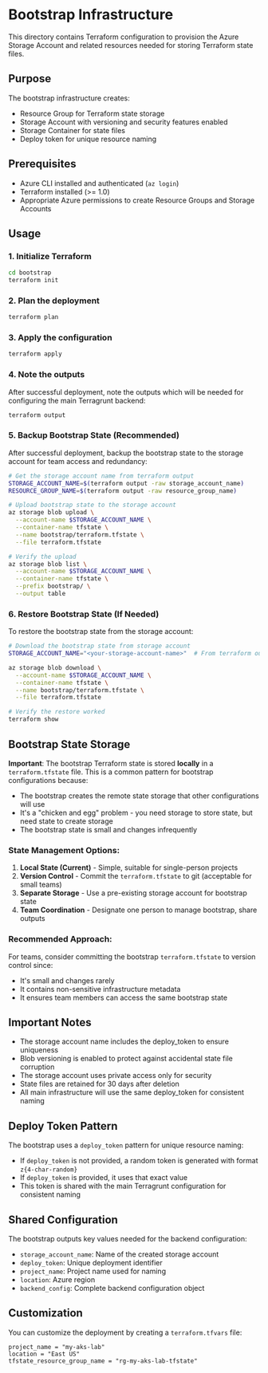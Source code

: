 # Bootstrap Infrastructure

This directory contains Terraform configuration to provision the Azure Storage Account and related resources needed for storing Terraform state files.

## Purpose

The bootstrap infrastructure creates:
- Resource Group for Terraform state storage
- Storage Account with versioning and security features enabled
- Storage Container for state files
- Deploy token for unique resource naming

## Prerequisites

- Azure CLI installed and authenticated (`az login`)
- Terraform installed (>= 1.0)
- Appropriate Azure permissions to create Resource Groups and Storage Accounts

## Usage

### 1. Initialize Terraform

```bash
cd bootstrap
terraform init
```

### 2. Plan the deployment

```bash
terraform plan
```

### 3. Apply the configuration

```bash
terraform apply
```

### 4. Note the outputs

After successful deployment, note the outputs which will be needed for configuring the main Terragrunt backend:

```bash
terraform output
```

### 5. Backup Bootstrap State (Recommended)

After successful deployment, backup the bootstrap state to the storage account for team access and redundancy:

```bash
# Get the storage account name from terraform output
STORAGE_ACCOUNT_NAME=$(terraform output -raw storage_account_name)
RESOURCE_GROUP_NAME=$(terraform output -raw resource_group_name)

# Upload bootstrap state to the storage account
az storage blob upload \
  --account-name $STORAGE_ACCOUNT_NAME \
  --container-name tfstate \
  --name bootstrap/terraform.tfstate \
  --file terraform.tfstate

# Verify the upload
az storage blob list \
  --account-name $STORAGE_ACCOUNT_NAME \
  --container-name tfstate \
  --prefix bootstrap/ \
  --output table
```

### 6. Restore Bootstrap State (If Needed)

To restore the bootstrap state from the storage account:

```bash
# Download the bootstrap state from storage account
STORAGE_ACCOUNT_NAME="<your-storage-account-name>"  # From terraform output or team member

az storage blob download \
  --account-name $STORAGE_ACCOUNT_NAME \
  --container-name tfstate \
  --name bootstrap/terraform.tfstate \
  --file terraform.tfstate

# Verify the restore worked
terraform show
```

## Bootstrap State Storage

**Important**: The bootstrap Terraform state is stored **locally** in a `terraform.tfstate` file. This is a common pattern for bootstrap configurations because:

- The bootstrap creates the remote state storage that other configurations will use
- It's a "chicken and egg" problem - you need storage to store state, but need state to create storage
- The bootstrap state is small and changes infrequently

### State Management Options:

1. **Local State (Current)** - Simple, suitable for single-person projects
2. **Version Control** - Commit the `terraform.tfstate` to git (acceptable for small teams)
3. **Separate Storage** - Use a pre-existing storage account for bootstrap state
4. **Team Coordination** - Designate one person to manage bootstrap, share outputs

### Recommended Approach:
For teams, consider committing the bootstrap `terraform.tfstate` to version control since:
- It's small and changes rarely
- It contains non-sensitive infrastructure metadata
- It ensures team members can access the same bootstrap state

## Important Notes

- The storage account name includes the deploy_token to ensure uniqueness
- Blob versioning is enabled to protect against accidental state file corruption
- The storage account uses private access only for security
- State files are retained for 30 days after deletion
- All main infrastructure will use the same deploy_token for consistent naming

## Deploy Token Pattern

The bootstrap uses a `deploy_token` pattern for unique resource naming:

- If `deploy_token` is not provided, a random token is generated with format `z{4-char-random}`
- If `deploy_token` is provided, it uses that exact value
- This token is shared with the main Terragrunt configuration for consistent naming

## Shared Configuration

The bootstrap outputs key values needed for the backend configuration:

- `storage_account_name`: Name of the created storage account
- `deploy_token`: Unique deployment identifier
- `project_name`: Project name used for naming
- `location`: Azure region
- `backend_config`: Complete backend configuration object

## Customization

You can customize the deployment by creating a `terraform.tfvars` file:

```hcl
project_name = "my-aks-lab"
location = "East US"
tfstate_resource_group_name = "rg-my-aks-lab-tfstate"